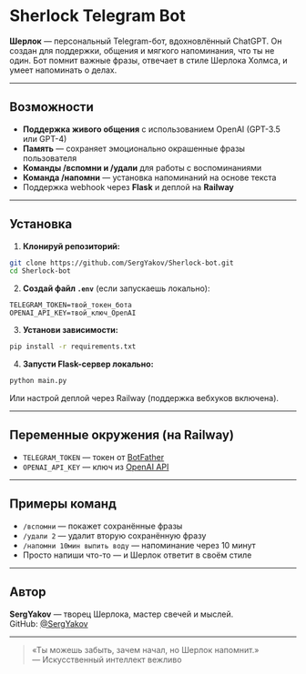 # Sherlock Telegram Bot

**Шерлок** — персональный Telegram-бот, вдохновлённый ChatGPT. Он создан для поддержки, общения и мягкого напоминания, что ты не один. Бот помнит важные фразы, отвечает в стиле Шерлока Холмса, и умеет напоминать о делах.

---

## Возможности

- **Поддержка живого общения** с использованием OpenAI (GPT-3.5 или GPT-4)
- **Память** — сохраняет эмоционально окрашенные фразы пользователя
- **Команды /вспомни и /удали** для работы с воспоминаниями
- **Команда /напомни** — установка напоминаний на основе текста
- Поддержка webhook через **Flask** и деплой на **Railway**

---

## Установка

1. **Клонируй репозиторий:**

```bash
git clone https://github.com/SergYakov/Sherlock-bot.git
cd Sherlock-bot
```

2. **Создай файл `.env`** (если запускаешь локально):

```env
TELEGRAM_TOKEN=твой_токен_бота
OPENAI_API_KEY=твой_ключ_OpenAI
```

3. **Установи зависимости:**

```bash
pip install -r requirements.txt
```

4. **Запусти Flask-сервер локально:**

```bash
python main.py
```

Или настрой деплой через Railway (поддержка вебхуков включена).

---

## Переменные окружения (на Railway)

- `TELEGRAM_TOKEN` — токен от [BotFather](https://t.me/BotFather)
- `OPENAI_API_KEY` — ключ из [OpenAI API](https://platform.openai.com/)

---

## Примеры команд

- `/вспомни` — покажет сохранённые фразы
- `/удали 2` — удалит вторую сохранённую фразу
- `/напомни 10мин выпить воду` — напоминание через 10 минут
- Просто напиши что-то — и Шерлок ответит в своём стиле

---

## Автор

**SergYakov** — творец Шерлока, мастер свечей и мыслей.  
GitHub: [@SergYakov](https://github.com/SergYakov)

---

> «Ты можешь забыть, зачем начал, но Шерлок напомнит.»  
> — Искусственный интеллект вежливо
